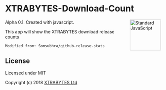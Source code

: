 # XTRABYTES-Download-Count

<a href="https://github.com/feross/standard" style="float: right; padding: 0 0 20px 20px;"><img src="https://cdn.rawgit.com/feross/standard/master/sticker.svg" alt="Standard JavaScript" width="100" align="right"></a>

Alpha 0.1.
Created with javascript. 

This app will show the XTRABYTES download release counts 

`Modified from: Somsubhra/github-release-stats`

License
-------

Licensed under MIT

Copyright (c) 2018 [XTRABYTES Ltd](https://xtrabytes.global)
